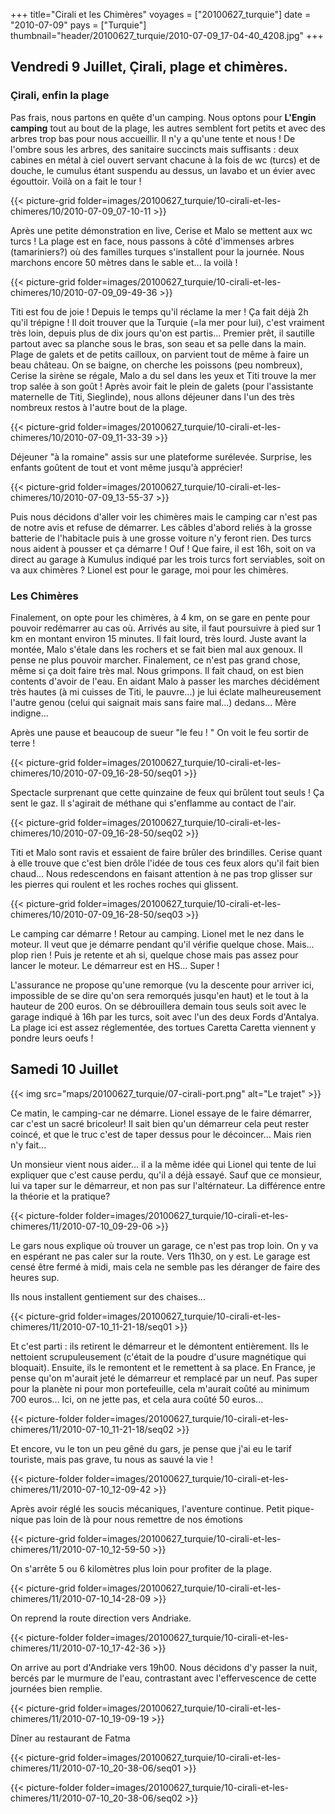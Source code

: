 +++
title="Cirali et les Chimères"
voyages = ["20100627_turquie"]
date = "2010-07-09"
pays = ["Turquie"]
thumbnail="header/20100627_turquie/2010-07-09_17-04-40_4208.jpg"
+++



## Vendredi 9 Juillet, Çirali, plage et chimères.

### Çirali, enfin la plage

Pas frais, nous partons en quête d'un camping. Nous optons pour **L'Engin camping** tout au bout de la plage, les autres semblent fort petits et avec des arbres trop bas pour nous accueillir. Il n'y a qu'une tente et nous ! De l'ombre sous les arbres, des sanitaire succincts mais suffisants : deux cabines en métal à ciel ouvert servant chacune à la fois de wc (turcs) et de douche, le cumulus étant suspendu au dessus, un lavabo et un évier avec égouttoir. Voilà on a fait le tour ! 

{{< picture-grid folder=images/20100627_turquie/10-cirali-et-les-chimeres/10/2010-07-09_07-10-11 >}}

Après une petite démonstration en live, Cerise et Malo se mettent aux wc turcs ! La plage est en face, nous passons à côté d'immenses arbres (tamariniers?) où des familles turques s'installent pour la journée. Nous marchons encore 50 mètres dans le sable et... la voilà !

{{< picture-grid folder=images/20100627_turquie/10-cirali-et-les-chimeres/10/2010-07-09_09-49-36 >}}

Titi est fou de joie ! Depuis le temps qu'il réclame la mer ! Ça fait déjà 2h qu'il trépigne ! Il doit trouver que la Turquie (=la mer pour lui), c'est vraiment très loin, depuis plus de dix jours qu'on est partis... Premier prêt, il sautille partout avec sa planche sous le bras, son seau et sa pelle dans la main. Plage de galets et de petits cailloux, on parvient tout de même à faire un beau château. On se baigne, on cherche les poissons (peu nombreux), Cerise la sirène se régale, Malo a du sel dans les yeux et Titi trouve la mer trop salée à son goût ! Après avoir fait le plein de galets (pour l'assistante maternelle de Titi, Sieglinde), nous allons déjeuner dans l'un des très nombreux restos	 à l'autre bout de la plage. 

{{< picture-grid folder=images/20100627_turquie/10-cirali-et-les-chimeres/10/2010-07-09_11-33-39 >}}

Déjeuner "à la romaine" assis sur une plateforme surélevée. Surprise, les enfants goûtent de tout et vont même jusqu'à apprécier! 

{{< picture-grid folder=images/20100627_turquie/10-cirali-et-les-chimeres/10/2010-07-09_13-55-37 >}}

Puis nous décidons d'aller voir les chimères mais le camping car n'est pas de notre avis et refuse de démarrer. Les câbles d'abord reliés à la grosse batterie de l'habitacle puis à une grosse voiture n'y feront rien. Des turcs nous aident à pousser et ça démarre ! Ouf ! Que faire, il est 16h, soit on va direct au garage à Kumulus indiqué par les trois turcs fort serviables, soit on va aux chimères ? Lionel est pour le garage, moi pour les chimères.

### Les Chimères

Finalement, on opte pour les chimères, à 4 km, on se gare en pente pour pouvoir redémarrer au cas où. Arrivés au site, il faut poursuivre à pied sur 1 km en montant environ 15 minutes. Il fait lourd, très lourd. Juste avant la montée, Malo s'étale dans les rochers et se fait bien mal aux genoux. Il pense ne plus pouvoir marcher. Finalement, ce n'est pas grand chose, même si ça doit faire très mal. Nous grimpons. Il fait chaud, on est bien contents d'avoir de l'eau. En aidant Malo à passer les marches décidément très hautes (à mi cuisses de Titi, le pauvre...) je lui éclate malheureusement l'autre genou (celui qui saignait mais sans faire mal...) dedans... Mère indigne... 


Après une pause et beaucoup de sueur "le feu ! " On voit le feu sortir de terre ! 

{{< picture-grid folder=images/20100627_turquie/10-cirali-et-les-chimeres/10/2010-07-09_16-28-50/seq01 >}}

Spectacle surprenant que cette quinzaine de feux qui brûlent tout seuls ! Ça sent le gaz. Il s'agirait de méthane qui s'enflamme au contact de l'air. 

{{< picture-grid folder=images/20100627_turquie/10-cirali-et-les-chimeres/10/2010-07-09_16-28-50/seq02 >}}

Titi et Malo sont ravis et essaient de faire brûler des brindilles. Cerise quant à elle trouve que c'est bien drôle l'idée de tous ces feux alors qu'il fait bien chaud... Nous redescendons en faisant attention à ne pas trop glisser sur les pierres qui roulent et les roches roches qui glissent.

{{< picture-grid folder=images/20100627_turquie/10-cirali-et-les-chimeres/10/2010-07-09_16-28-50/seq03 >}}

Le camping car démarre ! Retour au camping. Lionel met le nez dans le moteur. Il veut que je démarre pendant qu'il vérifie quelque chose. Mais... plop rien ! Puis je retente et ah si, quelque chose mais pas assez pour lancer le moteur. Le démarreur est en HS... Super ! 

L'assurance ne propose qu'une remorque (vu la descente pour arriver ici, impossible de se dire qu'on sera remorqués jusqu'en haut) et le tout à la hauteur de 200 euros. On se débrouillera demain tous seuls soit avec le garage indiqué à 16h par les turcs, soit avec l'un des deux Fords d'Antalya. La plage ici est assez réglementée, des tortues Caretta Caretta viennent y pondre leurs oeufs !



## Samedi 10 Juillet

{{< img src="maps/20100627_turquie/07-cirali-port.png" alt="Le trajet" >}}


Ce matin, le camping-car ne démarre. Lionel essaye de le faire démarrer, car c'est un sacré bricoleur! Il sait bien qu'un démarreur cela peut rester coincé, et que le truc c'est de taper dessus pour le décoincer... Mais rien n'y fait...

Un monsieur vient nous aider... il a la même idée qui Lionel qui tente de lui expliquer que c'est cause perdu, qu'il a déjà essayé. Sauf que ce monsieur, lui va taper sur le démarreur, et non pas sur l'altérnateur. La différence entre la théorie et la pratique? 

{{< picture-folder folder=images/20100627_turquie/10-cirali-et-les-chimeres/11/2010-07-10_09-29-06 >}}

Le gars nous explique où trouver un garage, ce n'est pas trop loin. On y va en espérant ne pas caler sur la route.
Vers 11h30, on y est. Le garage est censé être fermé à midi, mais cela ne semble pas les déranger de faire des heures sup.

Ils nous installent gentiement sur des chaises...

{{< picture-grid folder=images/20100627_turquie/10-cirali-et-les-chimeres/11/2010-07-10_11-21-18/seq01 >}}

Et c'est parti : ils retirent le démarreur et le démontent entièrement. Ils le nettoient scrupuleusement (c'était de la poudre d'usure magnétique qui bloquait). Ensuite, ils le remontent et le remettent à sa place. En France, je pense qu'on m'aurait jeté le démarreur et remplacé par un neuf. Pas super pour la planète ni pour mon portefeuille, cela m'aurait coûté au minimum 700 euros... Ici, on ne jette pas, et cela aura coûté 50 euros... 

{{< picture-folder folder=images/20100627_turquie/10-cirali-et-les-chimeres/11/2010-07-10_11-21-18/seq02 >}}

Et encore, vu le ton un peu gêné du gars, je pense que j'ai eu le tarif touriste, mais pas grave, tu nous as sauvé la vie !

{{< picture-folder folder=images/20100627_turquie/10-cirali-et-les-chimeres/11/2010-07-10_12-09-42 >}}

Après avoir réglé les soucis mécaniques, l'aventure continue. Petit pique-nique pas loin de là pour nous remettre de nos émotions

{{< picture-grid folder=images/20100627_turquie/10-cirali-et-les-chimeres/11/2010-07-10_12-59-50 >}}

On s'arrête 5 ou 6 kilomètres plus loin pour profiter de la plage.

{{< picture-grid folder=images/20100627_turquie/10-cirali-et-les-chimeres/11/2010-07-10_14-28-09 >}}

On reprend la route direction vers Andriake. 

{{< picture-folder folder=images/20100627_turquie/10-cirali-et-les-chimeres/11/2010-07-10_17-42-36 >}}

On arrive au port d'Andriake vers 19h00. Nous décidons d'y passer la nuit, bercés par le murmure de l'eau, contrastant avec l'effervescence de cette journées bien remplie.

{{< picture-grid folder=images/20100627_turquie/10-cirali-et-les-chimeres/11/2010-07-10_19-09-19 >}}

Dîner au restaurant de Fatma

{{< picture-grid folder=images/20100627_turquie/10-cirali-et-les-chimeres/11/2010-07-10_20-38-06/seq01 >}}

{{< picture-folder folder=images/20100627_turquie/10-cirali-et-les-chimeres/11/2010-07-10_20-38-06/seq02 >}}
